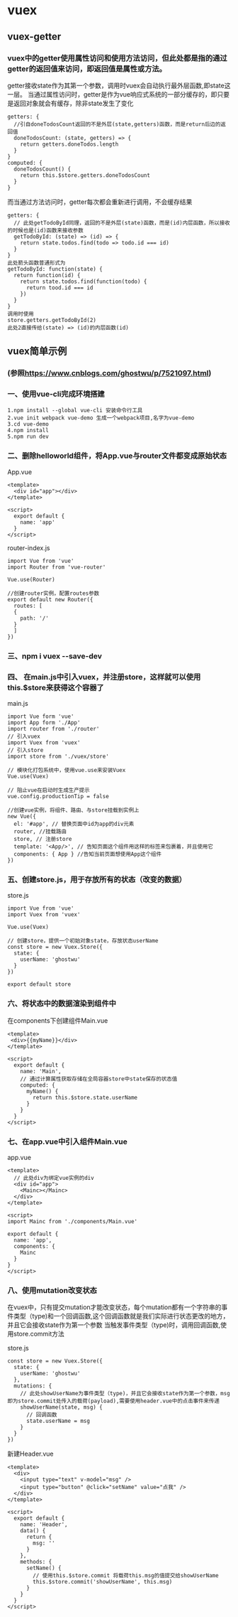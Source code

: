 # vuex

## vuex-getter

### vuex中的getter使用属性访问和使用方法访问，但此处都是指的通过getter的返回值来访问，即返回值是属性或方法。

getter接收state作为其第一个参数，调用时vuex会自动执行最外层函数,即state这一层。
当通过属性访问时，getter是作为vue响应式系统的一部分缓存的，即只要是返回对象就会有缓存，除非state发生了变化
```
getters: {
  //引自doneTodosCount返回的不是外层(state,getters)函数，而是return后边的返回值
  doneTodosCount: (state, getters) => {
    return getters.doneTodos.length
  }
}
computed: {
  doneTodosCount() {
    return this.$store.getters.doneTodosCount
  }
}
```
而当通过方法访问时，getter每次都会重新进行调用，不会缓存结果
```
getters: {
  // 此处getTodoById同理，返回的不是外层(state)函数，而是(id)内层函数，所以接收的时候也是(id)函数来接收参数
  getTodoById: (state) => (id) => {
    return state.todos.find(todo => todo.id === id)
  }
}
此处箭头函数普通形式为
getTodoById: function(state) {
  return function(id) {
    return state.todos.find(function(todo) {
      return tood.id === id
    })
  }
}
调用时使用
store.getters.getTodoById(2)
此处2直接传给(state) => (id)的内层函数(id)
```

## vuex简单示例

### (参照<https://www.cnblogs.com/ghostwu/p/7521097.html>)

### 一、使用vue-cli完成环境搭建
```
1.npm install --global vue-cli 安装命令行工具
2.vue init webpack vue-demo 生成一个webpack项目,名字为vue-demo
3.cd vue-demo
4.npm install
5.npm run dev

```
### 二、删除helloworld组件，将App.vue与router文件都变成原始状态

App.vue
```
<template>
  <div id="app"></div>
</template>

<script>
  export default {
    name: 'app'
  }
</script>
```
router-index.js
```
import Vue from 'vue'
import Router from 'vue-router'

Vue.use(Router)

//创建router实例，配置routes参数
export default new Router({
  routes: [
  {
    path: '/'
  }
  ]
})
```

### 三、npm i vuex --save-dev

### 四、 在main.js中引入vuex，并注册store，这样就可以使用this.$store来获得这个容器了

main.js
```
import Vue form 'vue'
import App form './App'
import router from './router'
// 引入vuex
import Vuex from 'vuex'
// 引入store
import store from './vuex/store'

// 模块化打包系统中，使用vue.use来安装Vuex
Vue.use(Vuex)

// 阻止vue在启动时生成生产提示
vue.config.productionTip = false

//创建vue实例，将组件、路由、与store挂载到实例上
new Vue({
  el: '#app', // 替换页面中id为app的div元素
  router, //挂载路由
  store, // 注册store
  template: '<App/>', // 告知页面这个组件用这样的标签来包裹着，并且使用它
  components: { App } //告知当前页面想使用App这个组件
})
```

### 五、创建store.js，用于存放所有的状态（改变的数据）

store.js
```
import Vue from 'vue'
import Vuex from 'vuex'

Vue.use(Vuex)

// 创建store，提供一个初始对象state，存放状态userName
const store = new Vuex.Store({
  state: {
    userName: 'ghostwu'
  }
})

export default store

```

### 六、将状态中的数据渲染到组件中

在components下创建组件Main.vue
```
<template>
 <div>{{myName}}</div>
</template>

<script>
  export default {
    name: 'Main',
    // 通过计算属性获取存储在全局容器store中state保存的状态值
    computed: {
      myName() {
        return this.$store.state.userName
      }
    }
  }
</script>
```

### 七、在app.vue中引入组件Main.vue

app.vue
```
<template>
  // 此处div为绑定vue实例的div
  <div id="app">
    <Mainc></Mainc>
  </div>
</template>

<script>
import Mainc from './components/Main.vue'

export default {
  name: 'app',
  components: {
    Mainc
  }
}
</script>
```

### 八、使用mutation改变状态

在vuex中，只有提交mutation才能改变状态，每个mutation都有一个字符串的事件类型（type)和一个回调函数,这个回调函数就是我们实际进行状态更改的地方，并且它会接收state作为第一个参数
当触发事件类型（type)时，调用回调函数,使用store.commit方法

store.js
```
const store = new Vuex.Store({
  state: {
    userName: 'ghostwu'
  },
  mutations: {
    // 此处showUserName为事件类型（type)，并且它会接收state作为第一个参数，msg即为store.commit处传入的载荷(payload),需要使用header.vue中的点击事件来传递
    showUserName(state, msg) {
      // 回调函数
      state.userName = msg
    }
  }
})
```

新建Header.vue
```
<template>
  <div>
    <input type="text" v-model="msg" />
    <input type="button" @click="setName" value="点我" />
  </div>
</template>

<script>
  export default {
    name: 'Header',
    data() {
      return {
        msg: ''
      }
    },
    methods: {
      setName() {
        // 使用this.$store.commit 将载荷this.msg的值提交给showUserName
        this.$store.commit('showUserName', this.msg)
      }
    }
  }
</script>
```
